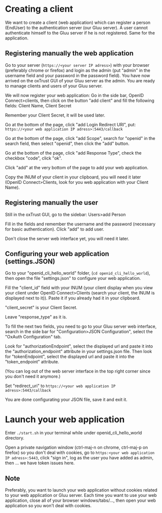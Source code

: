 # Creating a client

We want to create a client (web application) which can register a person (EndUser) to the authentication server (our Gluu server).
A user cannot authenticate himself to the Gluu server if he is not registered. Same for the application.

## Registering manually the web application
Go to your server (`https://<your server IP adress>`) with your browser (preferably chrome or firefox) and login as the admin (put "admin" in the username field and your password in the password field). You have now arrived on the oxTrust GUI of your Gluu server as the admin. You are ready to manage clients and users of your Gluu server.

We will now register your web application:
Go in the side bar, OpenID Connect>clients, then click on the button "add client" and fill the following fields: Client Name, Client Secret

Remember your Client Secret, it will be used later.

Go at the bottom of the page, click "add Login Redirect URI", put: `https://<your web application IP adress>:5443/callback`

Go at the bottom of the page, click "add Scope", search for "openid" in the search field, then select "openid", then click the "add" button.

Go at the bottom of the page, click "add Response Type", check the checkbox "code", click "ok".

Click "add" at the very bottom of the page to add your web application. 

Copy the INUM of your client in your clipboard, you will need it later (OpenID Connect>Clients, look for you web application with your Client Name).

## Registering manually the user
Still in the oxTrust GUI, go to the sidebar: Users>add Person

Fill in the fields and remember the username and the password (necessary for basic authentication). Click "add" to add user.

Don't close the server web interface yet, you will need it later.

## Configuring your web application (settings.JSON)
Go to your "openid_cli_hello_world" folder, (`cd openid_cli_hello_world`), then open the file "settings.json" to configure your web application.

Fill the "client_id" field with your INUM (your client display when you view your client under OpenID Connect>Clients (search your client, the INUM is displayed next to it)). Paste it if you already had it in your clipboard.

"client_secret" is your Client Secret.

Leave "response_type" as it is.

To fill the next two fields, you need to go to your Gluu server web interface, search in the side bar for "Configuration>JSON Configuration", select the "OxAuth Configuration" tab.

Look for "authorizationEndpoint", select the displayed url and paste it into the "authorization_endpoint" attribute in your settings.json file.
Then look for "tokenEndpoint", select the displayed url and paste it into the "token_endpoint" attribute.

(You can log out of the web server interface in the top right corner since you don't need it anymore.)

Set "redirect_uri" to `https://<your web application IP adress>:5443/callback`

You are done configurating your JSON file, save it and exit it.

# Launch your web application
Enter `./start.sh` in your terminal while under openid_cli_hello_world directory.

Open a private navigation window (ctrl-maj-n on chrome, ctrl-maj-p on firefox) so you don't deal with cookies, go to `https:<your web application IP adress>:5443`, click "sign in", log as the user you have added as admin, then ... we have token issues here.

## Note
Preferably, you want to launch your web application without cookies related to your web application or Gluu server. Each time you want to use your web application, close all of your browser windows/tabs/..., then open your web application so you won't deal with cookies.
